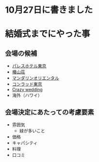 # 10月27日に書きました

# 結婚式までにやった事

## 会場の候補

- [パレスホテル東京](http://www.palacehoteltokyo.com/)
- [椿山荘](https://hotel-chinzanso-tokyo.jp/)
- [マンダリンオリエンタル](http://www.mandarinoriental.co.jp/tokyo/)
- [コンラッド東京](http://www.conradtokyo.co.jp/)
- [Crazy wedding](https://www.crazywedding.jp/)
- 海外（ハワイ）

## 会場決定にあたっての考慮要素

- 雰囲気
  - 緑が多いこと
- 価格
- キャパシティ
- 料理
- 口コミ
